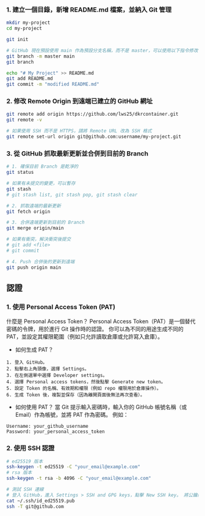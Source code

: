 ### 1. 建立一個目錄，新增 README.md 檔案，並納入 Git 管理

``` bash
mkdir my-project
cd my-project

git init

# GitHub 現在預設使用 main 作為預設分支名稱，而不是 master，可以使用以下指令修改
git branch -m master main
git branch

echo "# My Project" >> README.md
git add README.md
git commit -m "modified README.md"
```

### 2. 修改 Remote Origin 到遠端已建立的 GitHub 網址
``` bash
git remote add origin https://github.com/lws25/dkrcontainer.git
git remote -v

# 如果使用 SSH 而不是 HTTPS，請將 Remote URL 改為 SSH 格式
git remote set-url origin git@github.com:username/my-project.git

```

### 3. 從 GitHub 抓取最新更新並合併到目前的 Branch
``` bash
# 1. 確保目前 Branch 是乾淨的
git status

# 如果有未提交的變更，可以暫存
git stash
# git stash list, git stash pop, git stash clear

# 2. 抓取遠端的最新更新
git fetch origin

# 3. 合併遠端更新到目前的 Branch
git merge origin/main

# 如果有衝突，解決衝突後提交
# git add <file>
# git commit

# 4. Push 合併後的更新到遠端
git push origin main


```



## 認證
### 1. 使用 Personal Access Token (PAT)
什麼是 Personal Access Token？
Personal Access Token（PAT）是一個替代密碼的令牌，用於進行 Git 操作時的認證。
你可以為不同的用途生成不同的 PAT，並設定其權限範圍（例如只允許讀取倉庫或允許寫入倉庫）。
- 如何生成 PAT？
```
1. 登入 GitHub。
2. 點擊右上角頭像，選擇 Settings。
3. 在左側選單中選擇 Developer settings。
4. 選擇 Personal access tokens，然後點擊 Generate new token。
5. 設定 Token 的名稱、有效期和權限（例如 repo 權限用於倉庫操作）。
6. 生成 Token 後，複製並保存（因為離開頁面後無法再次查看）。
```
- 如何使用 PAT？
當 Git 提示輸入密碼時，輸入你的 GitHub 帳號名稱（或 Email）作為帳號，並將 PAT 作為密碼。
例如：
```
Username: your_github_username
Password: your_personal_access_token
```

### 2. 使用 SSH 認證
``` bash
# ed25519 版本
ssh-keygen -t ed25519 -C "your_email@example.com"
# rsa 版本
ssh-keygen -t rsa -b 4096 -C "your_email@example.com"

# 測試 SSH 連線
# 登入 GitHub，進入 Settings > SSH and GPG keys，點擊 New SSH key。 將公鑰內容貼上並保存。
cat ~/.ssh/id_ed25519.pub
ssh -T git@github.com


```


